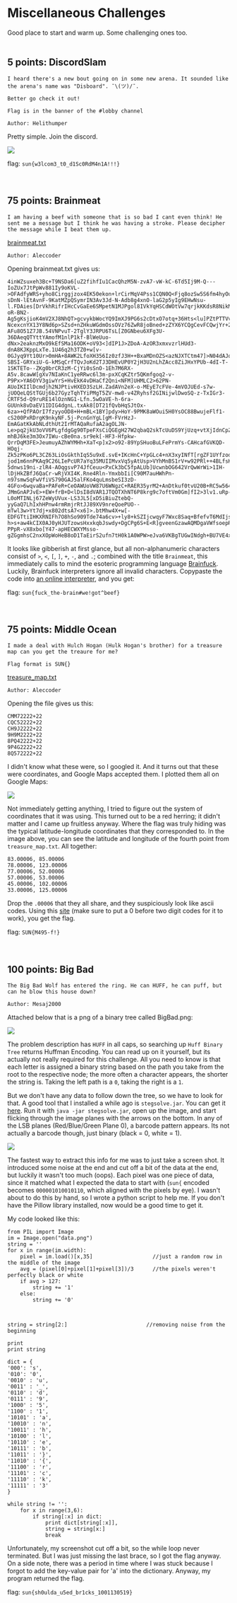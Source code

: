 # Miscellaneous Challenges
Good place to start and warm up. Some challenging ones too.
<br>
<br>
## 5 points: DiscordSlam
```
I heard there's a new bout going on in some new arena. It sounded like the arena's name was "Disboard". ¯\(ツ)/¯.

Better go check it out!

Flag is in the banner of the #lobby channel

Author: Helithumper
```
Pretty simple. Join the discord.

![](/Images/2019/SunshineCTF/DiscordSlam.PNG)

flag: `sun{w3lcom3_t0_d1Sc0RdM4n1A!!!}`
<br>
<br>
<br>
## 75 points: Brainmeat
```
I am having a beef with someone that is so bad I cant even think! He sent me a message but I think he was having a stroke. Please decipher the message while I beat them up.
```
<a href="http://files.sunshinectf.org/misc/brainmeat.txt">brainmeat.txt</a>
```
Author: Aleccoder
```
Opening brainmeat.txt gives us:
```
4inWZsuxeh3Bc+T9NSDa6[uZ2fihfIu1CacQhzM5N-zvA7-vW-kC-6Td5Ij9M-Q---IoZUx7JtPpWv881Iy9oKVL->OFAdfyWRS+yho8Cirggjzox4EK50ekon+lrCirMqV4Pss1CQN0Q<Fjq8ozSw5S6fm4hyOu9CSOEo4cedXmXYoOKmOljN72g]fBqoBoICDHA2m90Mv>C+Hk.vHGl+hqIw2cGzuTmKcaSZE2FtlSCdgSeRmjNVAvn+RaDf.0OLi-sDnN-lEtAvnF-9KatMZpQSymrIN3Av3Jd-N-Adb8g4xnO-laG2p5yIg9EHwNsu-l.FDAies[DrVkhRifrIHcCvGaEe6SMpetN1MJPgol8IVkYqHSCdWOtVw7qrjkKKdsR8NikMiVxttOx1-oR-BN2-Ag5gKsjioK4mV2XJ8NhQT>gcvykbWocYQ9ImXJ9PG6s2cDtxO7otq+36Hts<lu]PZtPTTVvH4x6Gm5WiDhBli8kbRJqnAw52RRq4zU2c>PvuitF1XRRHOR8tGYEs6+oss.EYSak0uZfChtc[jENgpjYHaB3XlOcCHVnrPcCKiXaUl2Mf6L89-NcexcnYX13Y8Nd6p>SZsd+nZHkuWGdmOssOVz76ZwR8joBned+zZYX6YCQgCevFCQwjYr+2oHe3osonHPh0mEVx++27VRHZV22QOc6B<5xDHGMpYsOGUZsrCDbLbU]D4mX9ua>uE57MDu-AFu8O51Z7JB.54VNPvuT-2TglY3JRPU6TsL[Z0GNbeu6XFg3U-36DAeqQTYttYAmofM1nlP1kf-BlWeUuo-dNx>2eaknzMxO9kEfSMa16ODK+oV93<]dIP1J>ZDoA-AzOR3xmxvzrlHUd3-dnA8KJKppLxTe.1U46q2h3TZ0+w[v-0GJyq9Yt10Ur>0mHA+8AWK2LfoXH356Iz0zfJ3H++BxaMDnOZS<azNJXTCtm47]>N04dAJqIfaRJm8p+nVsx.HWEBh00Qjf8gg++T+QtnGWq7BQVNvXZ3FzQle4J+qEGsS47Ijm14++h6elz+BufgXQuUmJz3ebb+b.DJvTsD6BKYvWhvmlI-SBSI-GRYxiU-G-kMSqCrfTQvJoKd2TJ3DHEvUP0Y2jH3U2nLhZAcc8ZiJHxYPUb-4dI-T-1SKTETo--ZKg0brCR3zM-CjYi0sSnO-1Eh7M6RX-A5v.8cawW[gXv7NIaKnC1yeRRwc6l3m-pxXCqKZtr5QKmfgoq2-v-P9Px>YA6OYV3giwYrS+HvEkK4vDHaCf2Qni<NFM]UHMLC2>62PN-AUoIKIIlDcmdjh2NJPtivHXED3SzLH.ZadAVn2eX-o-MEyE7cFVe-4mVOJUEd-s7w-jUOQeLQStTGUj6b27GyzTqhTYiPMgT5ZV-mw8-v4ZRyhsf2GINijwlDwoSQ-z-TxIGr3-CRTF5d-Q9ruRE14lOznNG1-Lfn.5wOaVE-h-6ra-GUUnk8vDaEV1IDIG4dgnL.txAk8[DT21fQvbHqSJtOx-6za>+QfPAOrI7fzyyoOD8+H+mBL<1BY]pdy>HoY-9PMK8aWOui5H0YsOC88BwujeFlf1-cS200PxRDrgK9nkyNF.5j-PcnGnYgL[gM-FVrHzJ-EmAGatKkAbNLdthUt2IrMTAQaRufaA2agOLJN-Le>pq2jkU3oVV6PLgfdgGg90TpeFXsCiQGEgH27W2qbaQ2skTcUuDS9YjUzq+vtXjIdnCpZfbiw9YpwSlyuqaFO37fAA9rrwUZwcxU3WA6NDCa0RM<Gpe]ssi2jc>-mhBJ6ke3m3Ox7IWu-cBe0na.sr9ek[-HF3-Hfpkw-QrrDqM3FE>JeumuyAZhWYMHh+XaT<p]x2>o92-89YpSHuoBuLFePrmYs-CAHcafGVKQD-HOqj-Zk5zPKo6PL3CZ63LiOsGkthIqS5u9xE.svE+IKcHnC+YpGLc4+nX3xyINfT[rgZF1UYfzody2eQ9Bcpw-jod1m6nnPKAq9C26LIePcUR7aYq35MUIIMvxVq5yAtUsp>VYhMnBS1rV+w92PRl++4BLfsKZ8<zM0tMKp3Xc4u5xStCA]c91aqqv4qx5FlQix2vJ>e8OJeWn+DyjOt+sAqGP.+5HrwHgbqwu2giHc+kHWYoD6Ww+SSiP9t++fdl++2WvVf8ZhKUNnq+.WggTD8I+JA6BWq44WrTflnee+NsAJId9arYs2j+MP+zDbgDW+z5nUwPSsI1rkaYjN5xzYXir3qCxg0IBDP0bc.zH[TuLw4AW+fGx+RMdaybgP521TOm>9wekiDPs6ggz54-5dnws19ni-zlR4-AOqgsvP74JfCeuu<PxCk3bC5fpALUb]UcwnbOG642VrQwWrWi>1IH-lDjHkZBfJ6QaCr-wRjVXI4K.Rne4Rln-YmxbbIi[C90M7auHWhPn-n97smwSqFwVfiVS790GAJ5alFKo4quLmsbeSI3zD-4GFo>6wqvaBa+PAFeR+CeOAWUoVW87U6WNgzC+RAER35yrM2+AnDtkuf0tvU20B+RC5w564wV89b+a8VAHfTTrVGl5Aq1Tr+oRLW3CowLfbXsb4HkbA<o]GI3IDFCZrBuNFEMHFKvuI>UOOfjzwuo9e9iQ.YP1[UXY8O2ZzjAidCeR-JMmGnAPJvE>+EW+frB+D<lDsI8dVAR1JTQOTXhNT6P8krg9c7oftVm0Gm]fI2>3lv1.uRp-L0oMTINLj67ZeWyUVux-LS3JL5[xD5iBiuZtebQ-yyGaQ7LhIxhHPnw4rmRmjrRtJJ89XV9nreQoePUO--mTwl3w>Yt7dj+x802dtsA7<x6]>.btMhw4X+w[-EDFGTtiIHKXRNIFh7O8hSo909Tde74a6cv>+ly8+kSZIjcwqyF7Wxc8Saq+BfefvT6MdIjsh7AYL7nTwTX5<KpNzgREroZEMWFp3O2]ByH6XJUJUoqAOHsC0G5sqAWANgI53>xG+L3PSJKoDimc0IYP710w.ujcl+vqCjnevIeCoTetbt+LM0d8+7rGgVRLRZ+YwbYVC6j+7L79+pMHn+7lJr9mOfa0OZPpWb+9PdjCHAa39.phV5PhS564tg8+gYa2iZncPvorngR387LrW4sUps+TmXbusf0ABn+TTJz+1h2Rc9eYWn6a+du05ZC8VzhCH.LL[YbE-h>s+aw4kCIX0AJ0yHJUTzowsHxxkqbJswdy+DgCPg6S+E<R]gveenGzawAQMDgaVWfsoepR>yeP4UQY98WU1hJ5MAtVRPG0WI4VyWi+6tCjZATO+NA0.BFmbT49E+SKNx+5TM+srm+2kvcJW7OBKrZFBUsPR.yz0GQbSlx2rLV7jD+kU4lqWAiWe2uzU40S7q+m2IonY92Qijj+gNLqSMg3dzzjWXN8ujivyNWPgfil.h4V.oS8+S397MmHtOeXZ1.TXkswCsWndUo7Cv4BWntyes74RSosHKfCvt16oOtPeZsbv>rTLB-PPpR-vX8xbo[Y47-apHECWXYMsso-gZGgmhsC2nxXOpWoHeB8oD1TaEirS2ufn7tH0k1A0WPW>eJva6VKBgTUGwINdgh+BU7VE4x2JAd+N+bR4mKRWuqPrfHkLZbmF<]>L7.JneBxO
```
It looks like gibberish at first glance, but all non-alphanumeric characters consist of `>`, `<`, `[`, `]`, `+`, `-`, and `.`; combined with the title `Brainmeat`, this immediately calls to mind the esoteric programming language <a href="https://en.wikipedia.org/wiki/Brainfuck">Brainfuck</a>. Luckily, Brainfuck interpreters ignore all invalid characters. Copypaste the code into <a href='https://copy.sh/brainfuck/'>an online interpreter</a>, and you get:

flag: `sun{fuck_the-brain#we!got^beef}`
<br>
<br>
<br>
## 75 points: Middle Ocean
```
I made a deal with Hulch Hogan (Hulk Hogan's brother) for a treasure map can you get the treaure for me?

Flag format is SUN{}
```
<a href='http://files.sunshinectf.org/misc/treasure_map.txt'>treasure_map.txt</a>
```
Author: Aleccoder
```
Opening the file gives us this:
```
CMM72222+22
CQC52222+22
CH9J2222+22
9H9M2222+22
8PQ42222+22
9P4G2222+22
8Q572222+22
```
I didn't know what these were, so I googled it. And it turns out that these were coordinates, and Google Maps accepted them. I plotted them all on Google Maps:

![](/Images/2019/SunshineCTF/MiddleOceanMap.PNG)

Not immediately getting anything, I tried to figure out the system of coordinates that it was using. This turned out to be a red herring; it didn't matter and I came up fruitless anyway. Where the flag was truly hiding was the typical latitude-longitude coordinates that they corresponded to. In the image above, you can see the latitude and longitude of the fourth point from `treasure_map.txt`. All together:
```
83.00006, 85.00006
78.00006, 123.00006
77.00006, 52.00006
57.00006, 53.00006
45.00006, 102.00006
33.00006, 125.00006
```
Drop the `.00006` that they all share, and they suspiciously look like ascii codes. Using this <a href='http://www.unit-conversion.info/texttools/ascii/'>site</a> (make sure to put a 0 before two digit codes for it to work), you get the flag.

flag: `SUN{M495-f!}`
<br>
<br>
<br>
## 100 points: Big Bad
```
The Big Bad Wolf has entered the ring. He can HUFF, he can puff, but can he blow this house down?

Author: Mesaj2000
```
Attached below that is a png of a binary tree called BigBad.png:

![](/Images/2019/SunshineCTF/BigBad.png)

The problem description has `HUFF` in all caps, so searching up `Huff Binary Tree` returns Huffman Encoding. You can read up on it yourself, but its actually not really required for this challenge. All you need to know is that each letter is assigned a binary string based on the path you take from the root to the respective node; the more often a character appears, the shorter the string is. Taking the left path is a `0`, taking the right is a `1`.

But we don't have any data to follow down the tree, so we have to look for that. A good tool that I installed a while ago is `stegsolve.jar`. You can get it <a href='https://github.com/zardus/ctf-tools/blob/master/stegsolve/install'>here</a>. Run it with `java -jar stegsolve.jar`, open up the image, and start flicking through the image planes with the arrows on the bottom. In any of the LSB planes (Red/Blue/Green Plane 0), a barcode pattern appears. Its not actually a barcode though, just binary (black = 0, white = 1).

![](/Images/2019/SunshineCTF/BigBadLSB)

The fastest way to extract this info for me was to just take a screen shot. It introduced some noise at the end and cut off a bit of the data at the end, but luckily it wasn't too much (oops). Each pixel was one piece of data, since it matched what I expected the data to start with (`sun{` encoded becomes `000001010010110`, which aligned with the pixels by eye). I wasn't about to do this by hand, so I wrote a python script to help me. If you don't have the Pillow library installed, now would be a good time to get it.

My code looked like this:
```
from PIL import Image
im = Image.open("data.png")
string = ''
for x in range(im.width):
	pixel = im.load()[x,35]                   //just a random row in the middle of the image
	avg = (pixel[0]+pixel[1]+pixel[3])/3      //the pixels weren't perfectly black or white
	if avg > 127:
		string += '1'
	else:
		string += '0'



string = string[2:]                         //removing noise from the beginning

print
print string

dict = {
'000': 's',
'010': '0',
'0010' : 'u',
'0011' : '_',
'0110' : 'd',
'0111' : '9',
'1000' : '5',
'1100' : '1',
'10101' : 'a',
'10010' : 'n',
'10011' : 'h',
'10100' : 'l',
'10110' : 'e',
'10111' : 'b',
'11011' : '}',
'11010' : '{',
'11100' : 'r',
'11101' : 'c',
'11110' : 'k',
'11111' : '3'
}

while string != '':
	for x in range(3,6):
		if string[:x] in dict:
			print dict[string[:x]],
			string = string[x:]
			break
```
Unfortunately, my screenshot cut off a bit, so the while loop never terminated. But I was just missing the last brace, so I got the flag anyway. On a side note, there was a period in time where I was stuck because I forgot to add the key-value pair for 'a' into the dictionary. Anyway, my program returned the flag.

flag: `sun{sh0ulda_u5ed_br1cks_1001130519}`
